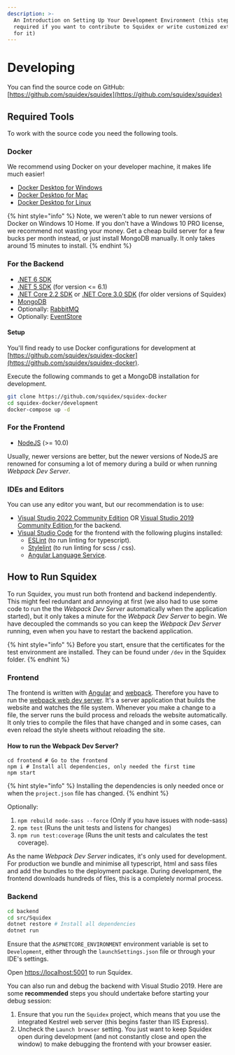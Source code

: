 ```yaml
---
description: >-
  An Introduction on Setting Up Your Development Environment (this step is
  required if you want to contribute to Squidex or write customized extensions
  for it)
---
```


# Developing

You can find the source code on GitHub: [https://github.com/squidex/squidex](https://github.com/squidex/squidex)

## Required Tools

To work with the source code you need the following tools.

### Docker

We recommend using Docker on your developer machine, it makes life much easier!

* [Docker Desktop for Windows](https://docs.docker.com/desktop/install/windows-install/)
* [Docker Desktop for Mac](https://docs.docker.com/desktop/install/mac-install/)
* [Docker Desktop for Linux](https://docs.docker.com/desktop/install/linux-install/)

{% hint style="info" %}
Note, we weren't able to run newer versions of Docker on Windows 10 Home. If you don't have a Windows 10 PRO license, we recommend not wasting your money. Get a cheap build server for a few bucks per month instead, or just install MongoDB manually. It only takes around 15 minutes to install.
{% endhint %}

### For the Backend

* [.NET 6 SDK](https://dotnet.microsoft.com/en-us/download/dotnet/6.0)
* [.NET 5 SDK](https://dotnet.microsoft.com/download/dotnet/5.0) (for version <= 6.1)
* [.NET Core 2.2 SDK](https://dotnet.microsoft.com/download/dotnet-core/2.2) or [.NET Core 3.0 SDK](https://dotnet.microsoft.com/download/dotnet-core/3.0) (for older versions of Squidex)
* [MongoDB](https://www.mongodb.com)
* Optionally: [RabbitMQ](https://www.rabbitmq.com/download.html)
* Optionally: [EventStore](https://eventstore.org)

#### Setup

You'll find ready to use Docker configurations for development at [https://github.com/squidex/squidex-docker](https://github.com/squidex/squidex-docker).

Execute the following commands to get a MongoDB installation for development.

```bash
git clone https://github.com/squidex/squidex-docker
cd squidex-docker/development
docker-compose up -d
```

### For the Frontend

* [NodeJS](https://nodejs.org/en/) (>= 10.0)

Usually, newer versions are better, but the newer versions of NodeJS are renowned for consuming a lot of memory during a build or when running _Webpack Dev Server_.

### IDEs and Editors

You can use any editor you want, but our recommendation is to use:

* [Visual Studio 2022 Community Edition](https://visualstudio.microsoft.com/de/vs/community/) OR [Visual Studio 2019 Community Edition ](https://visualstudio.microsoft.com/vs/?rr=https%3A%2F%2Fwww.google.com%2F)for the backend.
* [Visual Studio Code](https://code.visualstudio.com) for the frontend with the following plugins installed:
  * [ESLint](https://marketplace.visualstudio.com/items?itemName=dbaeumer.vscode-eslint) (to run linting for typescript).
  * [Stylelint](https://marketplace.visualstudio.com/items?itemName=stylelint.vscode-stylelint) (to run linting for scss / css).
  * [Angular Language Service](https://marketplace.visualstudio.com/items?itemName=Angular.ng-template).

## How to Run Squidex

To run Squidex, you must run both frontend and backend independently. This might feel redundant and annoying at first (we also had to use some code to run the the _Webpack Dev Server_ automatically when the application started), but it only takes a minute for the _Webpack Dev Server_ to begin. We have decoupled the commands so you can keep the _Webpack Dev Server_ running, even when you have to restart the backend application.

{% hint style="info" %}
Before you start, ensure that the certificates for the test environment are installed. They can be found under `/dev` in the Squidex folder.
{% endhint %}

### Frontend

The frontend is written with [Angular](https://angular.io) and [webpack](https://webpack.js.org). Therefore you have to run the [webpack web dev server](https://webpack.js.org/configuration/dev-server/). It's a server application that builds the website and watches the file system. Whenever you make a change to a file, the server runs the build process and reloads the website automatically. It only tries to compile the files that have changed and in some cases, can even reload the style sheets without reloading the site.

#### How to run the Webpack Dev Server?

```
cd frontend # Go to the frontend
npm i # Install all dependencies, only needed the first time
npm start
```

{% hint style="info" %}
Installing the dependencies is only needed once or when the `project.json` file has changed.
{% endhint %}

Optionally:

1. `npm rebuild node-sass --force` (Only if you have issues with node-sass)
2. `npm test` (Runs the unit tests and listens for changes)
3. `npm run test:coverage` (Runs the unit tests and calculates the test coverage).

As the name _Webpack Dev Server_ indicates, it's only used for development. For production we bundle and minimise all typescript, html and sass files and add the bundles to the deployment package. During development, the frontend downloads hundreds of files, this is a completely normal process.

### Backend

```bash
cd backend
cd src/Squidex
dotnet restore # Install all dependencies
dotnet run
```

Ensure that the `ASPNETCORE_ENVIRONMENT` environment variable is set to `Development`, either through the `launchSettings.json` file or through your IDE's settings.

Open [https://localhost:5001](https://localhost:5001) to run Squidex.

You can also run and debug the backend with Visual Studio 2019. Here are some **recommended** steps you should undertake before starting your debug session:

1. Ensure that you run the `Squidex` project, which means that you use the integrated Kestrel web server (this begins faster than IIS Express).
2. Uncheck the `Launch browser` setting. You just want to keep Squidex open during development (and not constantly close and open the window) to make debugging the frontend with your browser easier.
